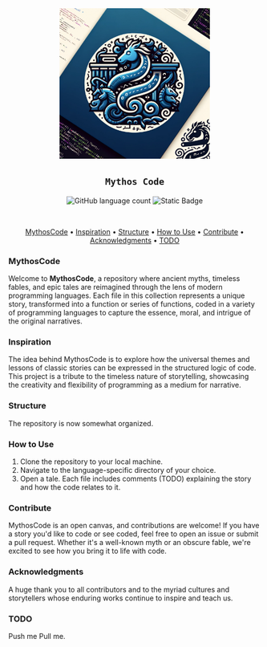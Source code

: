 <div align="center">

<img src="./images/MythosCode.webp" alt="mythoscodelogo" width="300" height="300"/>


## `Mythos Code`

![GitHub language count](https://img.shields.io/github/languages/count/mcyork/mythoscode)
![Static Badge](https://img.shields.io/badge/McYork-Always_Swim_Up-blue)

<br />


[MythosCode](#mythoscode) •
[Inspiration](#inspiration) •
[Structure](#structure) •
[How to Use](#how-to-use) •
[Contribute](#contribute) •
[Acknowledgments](#acknowledgments) •
[TODO](#todo)

</div>

### MythosCode
Welcome to **MythosCode**, a repository where ancient myths, timeless fables, and epic tales are reimagined through the lens of modern programming languages. Each file in this collection represents a unique story, transformed into a function or series of functions, coded in a variety of programming languages to capture the essence, moral, and intrigue of the original narratives.

### Inspiration
The idea behind MythosCode is to explore how the universal themes and lessons of classic stories can be expressed in the structured logic of code. This project is a tribute to the timeless nature of storytelling, showcasing the creativity and flexibility of programming as a medium for narrative.

### Structure
The repository is now somewhat organized.

### How to Use
1. Clone the repository to your local machine.
2. Navigate to the language-specific directory of your choice.
3. Open a tale. Each file includes comments (TODO) explaining the story and how the code relates to it.

### Contribute
MythosCode is an open canvas, and contributions are welcome! If you have a story you'd like to code or see coded, feel free to open an issue or submit a pull request. Whether it's a well-known myth or an obscure fable, we're excited to see how you bring it to life with code.

### Acknowledgments
A huge thank you to all contributors and to the myriad cultures and storytellers whose enduring works continue to inspire and teach us.

### TODO
Push me Pull me.
